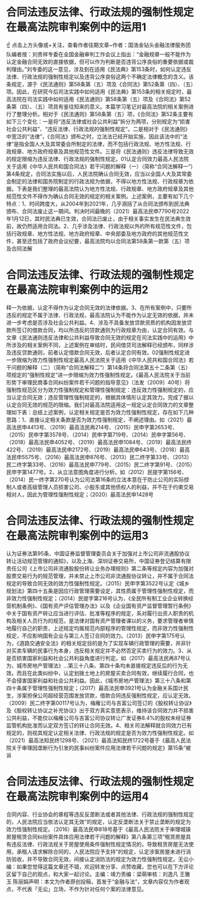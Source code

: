 # 合同法违反法律、行政法规的强制性规定在最高法院审判案例中的运用1

☝ 点击上方头像或+关注，查看作者往期文章~作者：国浩金钻头金融法律服务团队编者按：刘贵祥专委在全国金融审判工作会议上指出：“金融规章一般不能作为认定金融合同无效的直接依据，但可以作为判断是否违背公序良俗的重要依据或裁判理由。”刘专委的这一意见，涉及到在适用《民法典》第153条时，如何认定违反法律、行政法规的强制性规定以及违背公序良俗这两个不确定法律概念的含义。该条规定，源于《民法通则》第58条第（五）项及《合同法》第52条第（四）、（五）项。因此，在研究今后司法实践中如何适用《民法典》第153条的相关规定时，最高法院在司法实践中如何适用《民法通则》第58条第（五）项及《合同法》第52条第（四）、（五）项具有鉴往知来的意义。本篇学习笔记对最高法院的相关案例进行了整理分析。相对于《民法通则》第58条第（五）项，《合同法》第52条主要有如下三个变化：一是将“违反法律或社会公共利益”拆分为两项，分别规定为“损害社会公共利益”、“违反法律、行政法规的强制性规定”。二是相对于《民法通则》中宽泛的“法律”，《合同法》颁布之时，立法法已经开始实施，因此该法中的“法律”是指全国人大及其常委会所制定的法律，而不包括行政法规、地方性法规、行政规章、地方政府规章及其他规范性文件。三是将《民法通则》违反法律导致无效的规定限缩为违反法律、行政法规的强制性规定。01认定合同效力最高人民法院关于适用《中华人民共和国合同法》若干问题的解释（一）（简称“合同法解释一”）第4条规定，合同法实施以后，人民法院确认合同无效，应当以全国人大及其常委会制定的法律和国务院制定的行政法规为依据，不得以地方性法规、行政规章为依据。下表是我们整理的最高法院认为地方性法规、行政规章、地方政府规章及其他规范性文件不得作为确认合同无效的规定的相关案例。上述案例，主要有如下几个特点：1、时间跨度大，从2004年到2021年，几乎涵括了从合同法颁布到民法典颁布、合同法废止这一期间。判决时间最晚的（2021）最高法民申7790号2022年1月12日，其时民法典已生效，合同法已废止，由于相关事实发生在民法典生效前，故仍然适用合同法。2、几乎涉及法律、行政法规以外的所有规范性文件，包括行政规章、地方性法规、地方政府规章、中央部委及地方政府的其他规范性文件，甚至还包括了政府会议纪要，最高法院均以合同法第58条第一款第（五）项及合同法解

# 合同法违反法律、行政法规的强制性规定在最高法院审判案例中的运用2

释一为依据，认定不得作为认定合同无效的法律依据。3、在所有案例中，只要所违反的规定不属于法律、行政法规，最高法院认为不能作为认定无效的依据，并未进一步考虑是否涉及社会公共利益。4、涉及不具备发放贷款资质的机构因发放贷款所签订的借款合同，均以所违反的贷款通则为行政规章为由，认定合同有效。与文章《民法通则违反法律和公共利益导致合同无效的规定在司法实践中的运用》中所涉及的相关案例不同，上述案例在审结时，民间借贷司法解释已经颁布，同样涉及违反贷款通则，前者认定借款合同无效，后者认定合同有效。02强制性规定进一步限缩为效力性强制性规定最高人民法院关于适用《中华人民共和国合同法》若干问题的解释（二）（简称“合同法解释二”）第14条将合同法第五十二条第（五）项规定的“强制性规定”进一步限缩为效力性强制性规定。《最高人民法院关于当前形势下审理民商事合同纠纷案件若干问题的指导意见》（法发〔2009〕40号）将强制性规范区分为效力性强制规定和管理性强制规定：违反效力性强制规定的，应当认定合同无效；违反管理性强制规定的，根据具体情形认定其效力。完成了据以认定合同无效的规范的限缩。我们对最高法院适用这一规定认定合同效力的文章整理如下表：总结上述案例，认定相关规定是否为效力性强制性规定，存在如下几种思路：1、直接认定相关条款是否为效力性强制规定，不阐述理由。如（2021）最高法民申4413号、（2019）最高法民再214号、（2015）民申字第2653号、（2015）民申字第3578号、（2014）民申字第719号、（2014）民申字第56号、（2018）最高法民申4052号、（2019）最高法民申1084号、（2019）最高法民终422号、（2019）最高法民申2172号、（2019）最高法民申643号、（2018）最高法民申5575号、（2016）最高法民申876号、（2013）民二终字第33号、（2013）民二终字第33号、（2016）最高法民申779号、（2015）民二终字第91号、（2015）民申字第1477号。2、从立法意图角度进行分析。如（2012）民提字第156号、（2014）民一终字第270号认为公司法第16条的立法本意在于防止公司的实际控制人或者高级管理人员损害公司、小股东或其他债权人的利益，并不在于约束交易相对人，因此为管理性强制性规定；（2020）最高法民申1428号

# 合同法违反法律、行政法规的强制性规定在最高法院审判案例中的运用3

认为证券法第95条、中国证券监督管理委员会关于加强对上市公司非流通股协议转让活动规范管理的通知》，以及上海、深圳证券交易所，中国证券登记结算有限责任公司《上市公司非流通股股份转让业务办理规则》第二条等规定内容为加强对股票交易行为的规范管理，并未禁止上市公司非流通股协议转让，并不属于合同法规定的导致合同无效的效力性强制性规定。（2015）民申字第3522号认定《城乡规划法》第四十五条是因应行政管理需要设定，其性质属于管理性强制性规定，而非效力性强制性规定；（2014）民提字第216号认为，《全民所有制工业企业转换经营机制条例》、《国有资产评估管理办法》以及《企业国有资产监督管理暂行条例》中关于国有资产转让应当进行评估、批准等程序的规定，系对履行出资人职责的机构及相关人员行为的规范，是法律对国有资产管理者课以的义务，要求管理者审慎地履行自己的职责，上述规定均属规范内部程序的管理性规定，而非效力性强制性规定，不应影响国有企业与第三人签订合同的效力。（2013）民申字第175号认为，《道路交通安全法》的相关规定目的是为了实现车辆行政管理的需要，并非针对买卖车辆的民事行为本身，违反相关规定并不必然否定买卖行为的效力。3、从是否损害国家利益和社会公共利益角度进行判定。如（2017）最高法民再87号认为，城市房地产管理法》…第三十八条、第四十条均未直接规定违反后的行为无效。而且在此类纠纷中，认定划拨土地上的房屋买卖合同有效，继续履行合同，也不会侵害国家利益和社会公共利益。因此，《城市房地产管理法》第三十八条和第四十条属于管理性强制性规定；（2017）最高法民申3921号认为金融关系国计民生，涉案担保公司超经营范围发放贷款，借款合同违反强制性规定，应认定无效。（2009）民二终字第00117号认为，梅雁公司与吉富公司签订的《股权转让协议》及《股权转让协议之补充协议》出于双方真实意思表示，维持该合同效力并不损害公共利益，不能仅以梅雁公司与吉富公司协议转让广发证券8.4%的股权未经证券监管机构批准而认定双方签订的转让合同无效。4、相关司法解释就合同效力已有规定的，则视其规定认定相关法律、行政法规的规定是否为效力性强制性规定。如（2021）最高法知民终1298号、（2021）最高法知民终1722号基于《最高人民法院关于审理因垄断行为引发的民事纠纷案件应用法律若干问题的规定》第15条“被诉

# 合同法违反法律、行政法规的强制性规定在最高法院审判案例中的运用4

合同内容、行业协会的章程等违反反垄断法或者其他法律、行政法规的强制性规定的，人民法院应当依法认定其无效”的规定，认定反垄断法关于禁止垄断的规定为效力性强制性规定。（2016）最高法民申818号基于《最高人民法院关于审理城镇房屋租赁合同纠纷案件具体应用法律若干问题的解释》第八条第三项“租赁房屋具有违反法律、行政法规关于房屋使用条件强制性规定情况的，导致租赁房屋无法使用，承租人请求解除合同的，人民法院应予支持”的规定，认定涉案房屋未进行消防验收，并不导致合同无效，间接认定消防法的规定为效力性强制性规定。无讼小编：如果您觉得这篇文章还不错，欢迎转发分享、点赞收藏，您也可以在下方评论区留下自己的观点，和大家一起讨论。主编：靖力责编：梁萌审核：刘逸凡 王雅玉 陈丽娟声明：本文为作者原创投稿，首发于“金融与法”，文章内容仅为作者观点，不代表「无讼」立场，不作为针对任何个案的法律意见。

